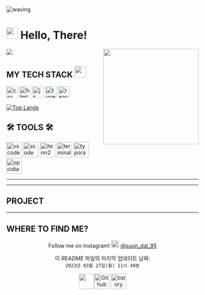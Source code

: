 
![waving](https://capsule-render.vercel.app/api?type=Waving&height=300&width=200&text=Undong&desc=Wut%20matters%20is%20the%20indomitable%20spirit&descAlignY=60&fontAlign=50&fontSize=50&fontAlignY=40&color=gradient&animation=fadeIn&fontColor=#d1d1d1)

<h1><img src="https://user-images.githubusercontent.com/76584961/216099537-e1b5f736-96a4-4dee-94f3-5f040a105cfa.gif" style="height: 30px"/> Hello, There!</h1>

<img align="right" src="https://user-images.githubusercontent.com/76584961/216432124-bd562e56-0bc3-495d-8585-b60ad15e5033.gif" style="max-width: 100%; width: 250px; display: inline-block;"/>


<a href="https://hits.seeyoufarm.com"><img src="https://hits.seeyoufarm.com/api/count/incr/badge.svg?url=https%3A%2F%2Fgithub.com%2FSeogun95&count_bg=%23C8A03D&title_bg=%23555555&icon=git.svg&icon_color=%23FFFFFF&title=Seogun95&edge_flat=false"/></a>

<h2>MY TECH STACK <img src="https://user-images.githubusercontent.com/76584961/217931497-5525468d-4682-4e93-aaae-fcad0a1b9840.gif" style="height: 30px"/></h2>

<p>
   <img width="30" src="https://user-images.githubusercontent.com/76584961/216093017-3e1770bb-a305-492b-b0f7-c12e7935fae4.png" alt="css">
   <img width="30" src="https://user-images.githubusercontent.com/76584961/216093342-7b2cdcf6-9150-4b30-aedd-d5f79b1f44c8.png" alt="html">
   <img width="30" src="https://user-images.githubusercontent.com/76584961/216442416-85fcfa93-7512-4b9e-9ff4-1f3b4a9a6567.gif" alt="js">
   <img width="30" src="https://user-images.githubusercontent.com/76584961/216093353-d6b5485d-8e51-4f85-a090-552d8cb122ca.png" alt="typescript">    
   <img width="30" src="https://user-images.githubusercontent.com/76584961/218177725-96163589-fe2d-46ee-87b8-554b1b085260.png" alt="react"> 
<!--<img style="width: 50px;" src="https://user-images.githubusercontent.com/76584961/216094038-441f7d64-1d02-4301-917c-6999c9f9723e.png" alt="bootstrap"> -->
</p>

[![Top Langs](https://github-readme-stats.vercel.app/api/top-langs/?username=Seogun95&layout=compact)](https://github.com/anuraghazra/github-readme-stats)


<h2>🛠️ TOOLS 🛠️</h2>
<p>   <img style="width: 40px;" alt="vscode" src="https://user-images.githubusercontent.com/76584961/216272325-ac8b1a90-41ae-42f9-84f9-b9ad9a485a6f.png">
<img style="width: 40px;" alt="xcode" src="https://user-images.githubusercontent.com/76584961/216272330-0370238a-e7a8-48df-8d39-28c5cd5c9612.png">
<img style="width: 40px;" alt="iterm2" src="https://user-images.githubusercontent.com/76584961/216276408-bfcaaff4-a516-4b63-9948-1508885f00a0.png">
<img style="width: 40px;" alt="terminal" src="https://user-images.githubusercontent.com/76584961/216279126-7cfa9d77-554a-4753-a600-5e6166074248.png">
<img style="width: 40px;" alt="typora" src="https://user-images.githubusercontent.com/76584961/216277590-ac90afd4-ed05-483f-862a-357c840eae79.png">
<img style="width: 40px;" alt="opcidian" src="https://user-images.githubusercontent.com/76584961/216277688-233c8c2c-2762-4a6a-b7e4-d2ba697841b3.png">
</p>

---



------
<h2>PROJECT</h2>


------
<h2>WHERE TO FIND ME?</h2>

<p align="center">Follow me on Instagram! <img alt="instagram" src="https://user-images.githubusercontent.com/76584961/216097483-1682634a-25ea-45ba-a112-9993858197d5.png" style="width: 20px"> <a href="https://www.instagram.com/suun_dal_95/" target="_blank" rel="noopener noreferrer">@suun_dal_95</a>
  </p>
<p align="center">이 <i>README</i> 파일의 마지막 업데이트 날짜: <br><code>2023년 03월 27일(월) 11시 49분</code></p>
  <p align="center"><img src="https://user-images.githubusercontent.com/76584961/216103441-02b488d1-cf51-4c47-afae-ddc6fbec868e.gif" style="height: 40px"/><a href="https://github.com/Seogun95" target=_blank rel=noopener noreferrer style="cursor: pointer;"><img alt="Github" src="https://user-images.githubusercontent.com/76584961/216338764-0852c2aa-60ff-47e5-ab06-653a4101f8c6.png" style="height: 40px"></a> 
<a href="https://seons-dev.tistory.com/" target=_blank rel=noopener noreferrer style="cursor: pointer;"><img alt="tistory" src="https://user-images.githubusercontent.com/76584961/216338770-66ee5516-a55d-4526-a5b0-386995b215ea.png" style="height: 40px"></a> 
</p>


